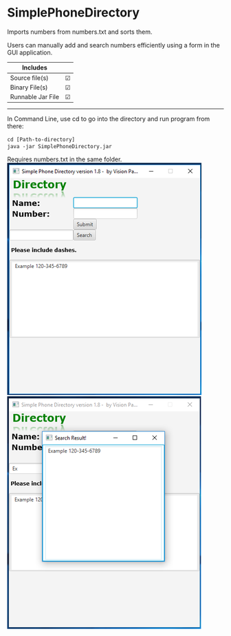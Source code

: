 # SimplePhoneDirectory

Imports numbers from numbers.txt and sorts them.

Users can manually add and search numbers efficiently using a form in the GUI application.


| Includes           |        |
| ------------------ | ------:|
| Source file(s)     |&#9745; |
| Binary File(s)     |&#9745; |
| Runnable Jar File  |&#9745; |

---
In Command Line, use cd to go into the directory and run program from there:
```command line
cd [Path-to-directory]
java -jar SimplePhoneDirectory.jar
```
Requires numbers.txt in the same folder.
<img src="https://github.com/Vision-Paudel/SimplePhoneDirectory/blob/master/GUI.png" alt="Image could not be displayed">
<img src="https://github.com/Vision-Paudel/SimplePhoneDirectory/blob/master/GUI%202.png" alt="Image could not be displayed">
